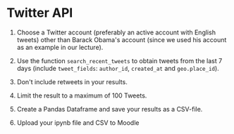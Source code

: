 # Twitter API

1. Choose a Twitter account (preferably an active account with English tweets) other than Barack Obama's account (since we used his account as an example in our lecture).

1. Use the function `search_recent_tweets` to obtain tweets from the last 7 days (include `tweet_fields`: `author_id`,  `created_at` and `geo.place_id`). 

1. Don't include retweets in your results.

1. Limit the result to a maximum of 100 Tweets.

1. Create a Pandas Dataframe and save your results as a CSV-file.

1. Upload your ipynb file and CSV to Moodle
